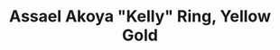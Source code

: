 ---
title: Assael Akoya "Kelly" Ring, Yellow Gold
description: |
  The Assael Kelly Ring is simple and refined. The cream and rose overtones from the Akoya pearl and high polish 18K Gold band are a perfect combination. The Kelly ring can be stacked or worn alone.
specs: |
  Akoya Cultured Pearl, 8.0 - 8.5mm, set in 18K Yellow Gold. Also available in 18K White Gold.
images:
  - assael-akoya-kelly-ring-yellow-gold.jpg
category: Akoya
tags:
  - rings
---